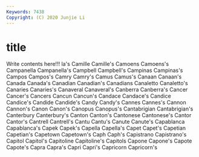 ```yaml
---
Keywords: 7438
Copyright: (C) 2020 Junjie Li
---
```


# title

Write contents here!!!
la's 
Camille 
Camille's 
Camoens 
Camoens's 
Campanella 
Campanella's 
Campbell 
Campbell's
Campinas 
Campinas's 
Campos 
Campos's 
Camry 
Camry's 
Camus 
Camus's 
Canaan 
Canaan's
Canada 
Canada's 
Canadian 
Canadian's 
Canadians 
Canaletto 
Canaletto's 
Canaries 
Canaries's 
Canaveral
Canaveral's 
Canberra 
Canberra's 
Cancer 
Cancer's 
Cancers 
Cancun 
Cancun's 
Candace 
Candace's
Candice 
Candice's 
Candide 
Candide's 
Candy 
Candy's 
Cannes 
Cannes's 
Cannon 
Cannon's
Canon 
Canon's 
Canopus 
Canopus's 
Cantabrigian 
Cantabrigian's 
Canterbury 
Canterbury's 
Canton 
Canton's
Cantonese 
Cantonese's 
Cantor 
Cantor's 
Cantrell 
Cantrell's 
Cantu 
Cantu's 
Canute 
Canute's
Capablanca 
Capablanca's 
Capek 
Capek's 
Capella 
Capella's 
Capet 
Capet's 
Capetian 
Capetian's
Capetown 
Capetown's 
Caph 
Caph's 
Capistrano 
Capistrano's 
Capitol 
Capitol's 
Capitoline 
Capitoline's
Capitols 
Capone 
Capone's 
Capote 
Capote's 
Capra 
Capra's 
Capri 
Capri's 
Capricorn
Capricorn's 
